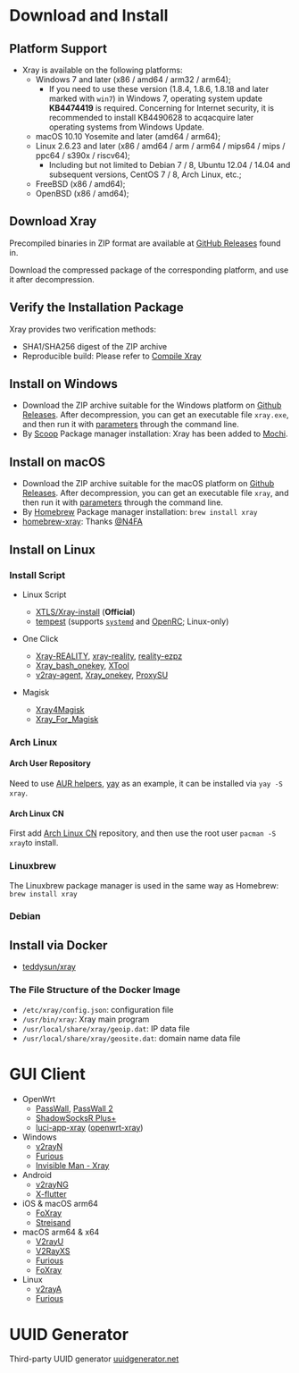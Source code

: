 # Download and Install

## Platform Support

- Xray is available on the following platforms:
  - Windows 7 and later (x86 / amd64 / arm32 / arm64);
    - If you need to use these version (1.8.4, 1.8.6, 1.8.18 and later marked with ```win7```) in Windows 7, operating system update **KB4474419** is required. Concerning for Internet security, it is recommended to install KB4490628 to acqacquire later operating systems from Windows Update.
  - macOS 10.10 Yosemite and later (amd64 / arm64);
  - Linux 2.6.23 and later (x86 / amd64 / arm / arm64 / mips64 / mips / ppc64 / s390x / riscv64);
    - Including but not limited to Debian 7 / 8, Ubuntu 12.04 / 14.04 and subsequent versions, CentOS 7 / 8, Arch Linux, etc.;
  - FreeBSD (x86 / amd64);
  - OpenBSD (x86 / amd64);

## Download Xray

Precompiled binaries in ZIP format are available at [GitHub Releases](https://github.com/xtls/Xray-core/releases) found in.

Download the compressed package of the corresponding platform, and use it after decompression.

## Verify the Installation Package

Xray provides two verification methods:

- SHA1/SHA256 digest of the ZIP archive
- Reproducible build: Please refer to [Compile Xray](../development/intro/compile.html)

## Install on Windows

- Download the ZIP archive suitable for the Windows platform on [Github Releases](https://github.com/xtls/Xray-core/releases). After decompression, you can get an executable file `xray.exe`, and then run it with [parameters](./command) through the command line.
- By [Scoop](https://scoop.sh/) Package manager installation: Xray has been added to [Mochi](https://github.com/Qv2ray/mochi).

## Install on macOS

- Download the ZIP archive suitable for the macOS platform on [Github Releases](https://github.com/xtls/Xray-core/releases). After decompression, you can get an executable file `xray`, and then run it with [parameters](./command) through the command line.
- By [Homebrew](https://brew.sh/) Package manager installation: `brew install xray`
- [homebrew-xray](https://github.com/N4FA/homebrew-xray): Thanks [@N4FA](https://github.com/N4FA)

## Install on Linux

### Install Script

- Linux Script

  - [XTLS/Xray-install](https://github.com/XTLS/Xray-install) (**Official**)
  - [tempest](https://github.com/team-cloudchaser/tempest) (supports [`systemd`](https://systemd.io) and [OpenRC](https://github.com/OpenRC/openrc); Linux-only)

* One Click

  - [Xray-REALITY](https://github.com/zxcvos/Xray-script), [xray-reality](https://github.com/sajjaddg/xray-reality), [reality-ezpz](https://github.com/aleskxyz/reality-ezpz)
  - [Xray_bash_onekey](https://github.com/hello-yunshu/Xray_bash_onekey), [XTool](https://github.com/LordPenguin666/XTool)
  - [v2ray-agent](https://github.com/mack-a/v2ray-agent), [Xray_onekey](https://github.com/wulabing/Xray_onekey), [ProxySU](https://github.com/proxysu/ProxySU)

* Magisk
  - [Xray4Magisk](https://github.com/Asterisk4Magisk/Xray4Magisk)
  - [Xray_For_Magisk](https://github.com/E7KMbb/Xray_For_Magisk)

### Arch Linux

#### Arch User Repository

Need to use [AUR helpers](https://wiki.archlinux.org/index.php/AUR_helpers), [yay](https://github.com/Jguer/yay) as an example, it can be installed via `yay -S xray`.

#### Arch Linux CN

First add [Arch Linux CN](https://www.archlinuxcn.org/archlinux-cn-repo-and-mirror/) repository, and then use the root user `pacman -S xray`to install.

### Linuxbrew

The Linuxbrew package manager is used in the same way as Homebrew: `brew install xray`

### Debian <Badge text="WIP" type="warning"/>

## Install via Docker

- [teddysun/xray](https://hub.docker.com/r/teddysun/xray)

### The File Structure of the Docker Image

- `/etc/xray/config.json`: configuration file
- `/usr/bin/xray`: Xray main program
- `/usr/local/share/xray/geoip.dat`: IP data file
- `/usr/local/share/xray/geosite.dat`: domain name data file

# GUI Client

- OpenWrt
  - [PassWall](https://github.com/xiaorouji/openwrt-passwall), [PassWall 2](https://github.com/xiaorouji/openwrt-passwall2)
  - [ShadowSocksR Plus+](https://github.com/fw876/helloworld)
  - [luci-app-xray](https://github.com/yichya/luci-app-xray) ([openwrt-xray](https://github.com/yichya/openwrt-xray))
- Windows
  - [v2rayN](https://github.com/2dust/v2rayN)
  - [Furious](https://github.com/LorenEteval/Furious)
  - [Invisible Man - Xray](https://github.com/InvisibleManVPN/InvisibleMan-XRayClient)
- Android
  - [v2rayNG](https://github.com/2dust/v2rayNG)
  - [X-flutter](https://github.com/XTLS/X-flutter)
- iOS & macOS arm64
  - [FoXray](https://apps.apple.com/app/foxray/id6448898396)
  - [Streisand](https://apps.apple.com/app/streisand/id6450534064)
- macOS arm64 & x64
  - [V2rayU](https://github.com/yanue/V2rayU)
  - [V2RayXS](https://github.com/tzmax/V2RayXS)
  - [Furious](https://github.com/LorenEteval/Furious)
  - [FoXray](https://apps.apple.com/app/foxray/id6448898396)
- Linux
  - [v2rayA](https://github.com/v2rayA/v2rayA)
  - [Furious](https://github.com/LorenEteval/Furious)

# UUID Generator

Third-party UUID generator [uuidgenerator.net](https://www.uuidgenerator.net)
